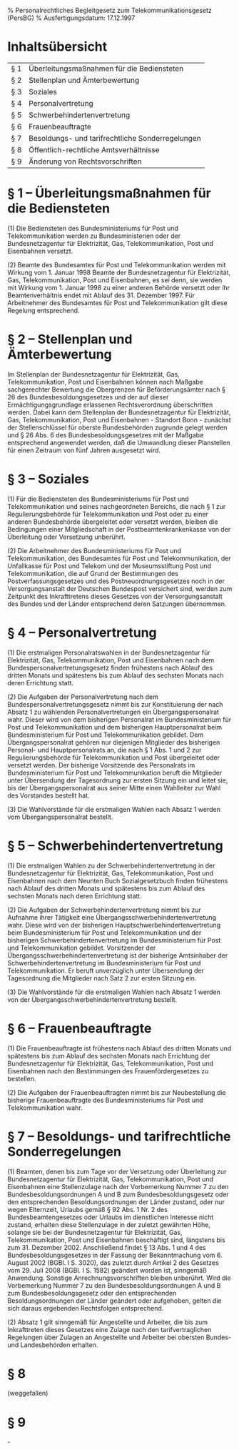 % Personalrechtliches Begleitgesetz zum Telekommunikationsgesetz  (PersBG)
% Ausfertigungsdatum: 17.12.1997
 
# Inhaltsübersicht

|     |                                                  |
|:----|:-------------------------------------------------|
| § 1 | Überleitungsmaßnahmen für die Bediensteten       |
| § 2 | Stellenplan und Ämterbewertung                   |
| § 3 | Soziales                                         |
| § 4 | Personalvertretung                               |
| § 5 | Schwerbehindertenvertretung                      |
| § 6 | Frauenbeauftragte                                |
| § 7 | Besoldungs- und tarifrechtliche Sonderregelungen |
| § 8 | Öffentlich-rechtliche Amtsverhältnisse           |
| § 9 | Änderung von Rechtsvorschriften                  |

# § 1 – Überleitungsmaßnahmen für die Bediensteten

(1) Die Bediensteten des Bundesministeriums für Post und Telekommunikation werden zu Bundesministerien oder der Bundesnetzagentur für Elektrizität, Gas, Telekommunikation, Post und Eisenbahnen versetzt.

(2) Beamte des Bundesamtes für Post und Telekommunikation werden mit Wirkung vom 1. Januar 1998 Beamte der Bundesnetzagentur für Elektrizität, Gas, Telekommunikation, Post und Eisenbahnen, es sei denn, sie werden mit Wirkung vom 1. Januar 1998 zu einer anderen Behörde versetzt oder ihr Beamtenverhältnis endet mit Ablauf des 31. Dezember 1997. Für Arbeitnehmer des Bundesamtes für Post und Telekommunikation gilt diese Regelung entsprechend.

# § 2 – Stellenplan und Ämterbewertung

Im Stellenplan der Bundesnetzagentur für Elektrizität, Gas, Telekommunikation, Post und Eisenbahnen können nach Maßgabe sachgerechter Bewertung die Obergrenzen für Beförderungsämter nach § 26 des Bundesbesoldungsgesetzes und der auf dieser Ermächtigungsgrundlage erlassenen Rechtsverordnung überschritten werden. Dabei kann dem Stellenplan der Bundesnetzagentur für Elektrizität, Gas, Telekommunikation, Post und Eisenbahnen - Standort Bonn - zunächst der Stellenschlüssel für oberste Bundesbehörden zugrunde gelegt werden und § 26 Abs. 6 des Bundesbesoldungsgesetzes mit der Maßgabe entsprechend angewendet werden, daß die Umwandlung dieser Planstellen für einen Zeitraum von fünf Jahren ausgesetzt wird.

# § 3 – Soziales

(1) Für die Bediensteten des Bundesministeriums für Post und Telekommunikation und seines nachgeordneten Bereichs, die nach § 1 zur Regulierungsbehörde für Telekommunikation und Post oder zu einer anderen Bundesbehörde übergeleitet oder versetzt werden, bleiben die Bedingungen einer Mitgliedschaft in der Postbeamtenkrankenkasse von der Überleitung oder Versetzung unberührt.

(2) Die Arbeitnehmer des Bundesministeriums für Post und Telekommunikation, des Bundesamtes für Post und Telekommunikation, der Unfallkasse für Post und Telekom und der Museumsstiftung Post und Telekommunikation, die auf Grund der Bestimmungen des Postverfassungsgesetzes und des Postneuordnungsgesetzes noch in der Versorgungsanstalt der Deutschen Bundespost versichert sind, werden zum Zeitpunkt des Inkrafttretens dieses Gesetzes von der Versorgungsanstalt des Bundes und der Länder entsprechend deren Satzungen übernommen.

# § 4 – Personalvertretung

(1) Die erstmaligen Personalratswahlen in der Bundesnetzagentur für Elektrizität, Gas, Telekommunikation, Post und Eisenbahnen nach dem Bundespersonalvertretungsgesetz finden frühestens nach Ablauf des dritten Monats und spätestens bis zum Ablauf des sechsten Monats nach deren Errichtung statt.

(2) Die Aufgaben der Personalvertretung nach dem Bundespersonalvertretungsgesetz nimmt bis zur Konstituierung der nach Absatz 1 zu wählenden Personalvertretungen ein Übergangspersonalrat wahr. Dieser wird von dem bisherigen Personalrat im Bundesministerium für Post und Telekommunikation und dem bisherigen Hauptpersonalrat beim Bundesministerium für Post und Telekommunikation gebildet. Dem Übergangspersonalrat gehören nur diejenigen Mitglieder des bisherigen Personal- und Hauptpersonalrats an, die nach § 1 Abs. 1 und 2 zur Regulierungsbehörde für Telekommunikation und Post übergeleitet oder versetzt werden. Der bisherige Vorsitzende des Personalrats im Bundesministerium für Post und Telekommunikation beruft die Mitglieder unter Übersendung der Tagesordnung zur ersten Sitzung ein und leitet sie, bis der Übergangspersonalrat aus seiner Mitte einen Wahlleiter zur Wahl des Vorstandes bestellt hat.

(3) Die Wahlvorstände für die erstmaligen Wahlen nach Absatz 1 werden vom Übergangspersonalrat bestellt.

# § 5 – Schwerbehindertenvertretung

(1) Die erstmaligen Wahlen zu der Schwerbehindertenvertretung in der Bundesnetzagentur für Elektrizität, Gas, Telekommunikation, Post und Eisenbahnen nach dem Neunten Buch Sozialgesetzbuch finden frühestens nach Ablauf des dritten Monats und spätestens bis zum Ablauf des sechsten Monats nach deren Errichtung statt.

(2) Die Aufgaben der Schwerbehindertenvertretung nimmt bis zur Aufnahme ihrer Tätigkeit eine Übergangsschwerbehindertenvertretung wahr. Diese wird von der bisherigen Hauptschwerbehindertenvertretung beim Bundesministerium für Post und Telekommunikation und der bisherigen Schwerbehindertenvertretung im Bundesministerium für Post und Telekommunikation gebildet. Vorsitzender der Übergangsschwerbehindertenvertretung ist der bisherige Amtsinhaber der Schwerbehindertenvertretung im Bundesministerium für Post und Telekommunikation. Er beruft unverzüglich unter Übersendung der Tagesordnung die Mitglieder nach Satz 2 zur ersten Sitzung ein.

(3) Die Wahlvorstände für die erstmaligen Wahlen nach Absatz 1 werden von der Übergangsschwerbehindertenvertretung bestellt.

# § 6 – Frauenbeauftragte

(1) Die Frauenbeauftragte ist frühestens nach Ablauf des dritten Monats und spätestens bis zum Ablauf des sechsten Monats nach Errichtung der Bundesnetzagentur für Elektrizität, Gas, Telekommunikation, Post und Eisenbahnen nach den Bestimmungen des Frauenfördergesetzes zu bestellen.

(2) Die Aufgaben der Frauenbeauftragten nimmt bis zur Neubestellung die bisherige Frauenbeauftragte des Bundesministeriums für Post und Telekommunikation wahr.

# § 7 – Besoldungs- und tarifrechtliche Sonderregelungen

(1) Beamten, denen bis zum Tage vor der Versetzung oder Überleitung zur Bundesnetzagentur für Elektrizität, Gas, Telekommunikation, Post und Eisenbahnen eine Stellenzulage nach der Vorbemerkung Nummer 7 zu den Bundesbesoldungsordnungen A und B zum Bundesbesoldungsgesetz oder den entsprechenden Besoldungsordnungen der Länder zustand, oder nur wegen Elternzeit, Urlaubs gemäß § 92 Abs. 1 Nr. 2 des Bundesbeamtengesetzes oder Urlaubs im dienstlichen Interesse nicht zustand, erhalten diese Stellenzulage in der zuletzt gewährten Höhe, solange sie bei der Bundesnetzagentur für Elektrizität, Gas, Telekommunikation, Post und Eisenbahnen beschäftigt sind, längstens bis zum 31. Dezember 2002. Anschließend findet § 13 Abs. 1 und 4 des Bundesbesoldungsgesetzes in der Fassung der Bekanntmachung vom 6. August 2002 (BGBl. I S. 3020), das zuletzt durch Artikel 2 des Gesetzes vom 29. Juli 2008 (BGBl. I S. 1582) geändert worden ist, sinngemäß Anwendung. Sonstige Anrechnungsvorschriften bleiben unberührt. Wird die Vorbemerkung Nummer 7 zu den Bundesbesoldungsordnungen A und B zum Bundesbesoldungsgesetz oder den entsprechenden Besoldungsordnungen der Länder geändert oder aufgehoben, gelten die sich daraus ergebenden Rechtsfolgen entsprechend.

(2) Absatz 1 gilt sinngemäß für Angestellte und Arbeiter, die bis zum Inkrafttreten dieses Gesetzes eine Zulage nach den tarifvertraglichen Regelungen über Zulagen an Angestellte und Arbeiter bei obersten Bundes- und Landesbehörden erhalten.

# § 8

(weggefallen)

# § 9

\-
